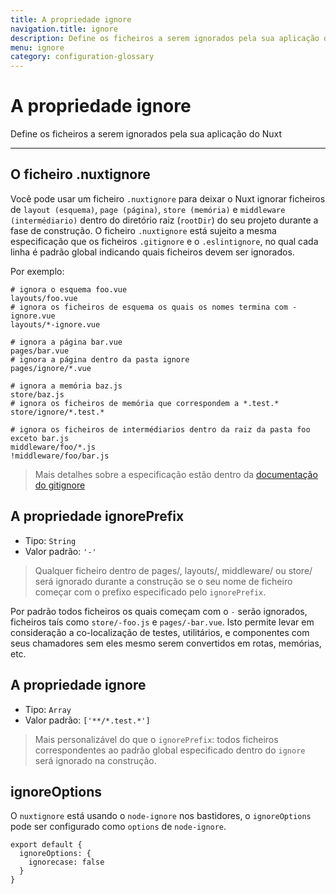 ```yaml
---
title: A propriedade ignore
navigation.title: ignore
description: Define os ficheiros a serem ignorados pela sua aplicação do Nuxt
menu: ignore
category: configuration-glossary
---
```

# A propriedade ignore

Define os ficheiros a serem ignorados pela sua aplicação do Nuxt

---

## O ficheiro .nuxtignore

Você pode usar um ficheiro `.nuxtignore` para deixar o Nuxt ignorar ficheiros de `layout (esquema)`, `page (página)`, `store (memória)` e `middleware (intermédiario)` dentro do diretório raiz (`rootDir`) do seu projeto durante a fase de construção. O ficheiro `.nuxtignore` está sujeito a mesma especificação que os ficheiros `.gitignore` e o `.eslintignore`, no qual cada linha é padrão global indicando quais ficheiros devem ser ignorados.

Por exemplo:

```
# ignora o esquema foo.vue
layouts/foo.vue
# ignora os ficheiros de esquema os quais os nomes termina com -ignore.vue
layouts/*-ignore.vue

# ignora a página bar.vue
pages/bar.vue
# ignora a página dentro da pasta ignore
pages/ignore/*.vue

# ignora a memória baz.js
store/baz.js
# ignora os ficheiros de memória que correspondem a *.test.*
store/ignore/*.test.*

# ignora os ficheiros de intermédiarios dentro da raiz da pasta foo exceto bar.js
middleware/foo/*.js
!middleware/foo/bar.js
```

> Mais detalhes sobre a especificação estão dentro da [documentação do gitignore](https://git-scm.com/docs/gitignore)

## A propriedade ignorePrefix

- Tipo: `String`
- Valor padrão: `'-'`

> Qualquer ficheiro dentro de pages/, layouts/, middleware/ ou store/ será ignorado durante a construção se o seu nome de ficheiro começar com o prefixo especificado pelo `ignorePrefix`.

Por padrão todos ficheiros os quais começam com o `-` serão ignorados, ficheiros taís como `store/-foo.js` e `pages/-bar.vue`. Isto permite levar em consideração a co-localização de testes, utilitários, e componentes com seus chamadores sem eles mesmo serem convertidos em rotas, memórias, etc.

## A propriedade ignore

- Tipo: `Array`
- Valor padrão: `['**/*.test.*']`

> Mais personalizável do que o `ignorePrefix`: todos ficheiros correspondentes ao padrão global especificado dentro do `ignore` será ignorado na construção.

## ignoreOptions

O `nuxtignore` está usando o `node-ignore` nos bastidores, o `ignoreOptions` pode ser configurado como `options` de `node-ignore`.

```js{}[nuxt.config.js]
export default {
  ignoreOptions: {
    ignorecase: false
  }
}
```
